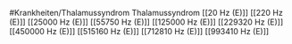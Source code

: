 #Krankheiten/Thalamussyndrom
Thalamussyndrom
[[20 Hz (E)]]
[[220 Hz (E)]]
[[25000 Hz (E)]]
[[55750 Hz (E)]]
[[125000 Hz (E)]]
[[229320 Hz (E)]]
[[450000 Hz (E)]]
[[515160 Hz (E)]]
[[712810 Hz (E)]]
[[993410 Hz (E)]]